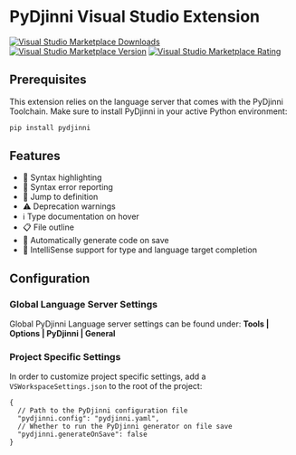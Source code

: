 # PyDjinni Visual Studio Extension

[![Visual Studio Marketplace Downloads](https://img.shields.io/visual-studio-marketplace/d/PyDjinni.PyDjinni)](https://marketplace.visualstudio.com/items?itemName=PyDjinni.PyDjinni)
[![Visual Studio Marketplace Version](https://img.shields.io/visual-studio-marketplace/v/PyDjinni.PyDjinni)](https://marketplace.visualstudio.com/items?itemName=PyDjinni.PyDjinni)
[![Visual Studio Marketplace Rating](https://img.shields.io/visual-studio-marketplace/r/PyDjinni.PyDjinni)](https://marketplace.visualstudio.com/items?itemName=PyDjinni.PyDjinni&ssr=false#review-details)


## Prerequisites

This extension relies on the language server that comes with the PyDjinni Toolchain.
Make sure to install PyDjinni in your active Python environment:

```sh
pip install pydjinni
```

## Features

* 🌈 Syntax highlighting
* 🔎 Syntax error reporting
* 🎯 Jump to definition
* ⚠️ Deprecation warnings
* ℹ️ Type documentation on hover
* 📋 File outline
* 💾 Automatically generate code on save
* 🤖 IntelliSense support for type and language target completion

## Configuration

### Global Language Server Settings

Global PyDjinni Language server settings can be found under: **Tools | Options | PyDjinni | General**

### Project Specific Settings

In order to customize project specific settings, add a `VSWorkspaceSettings.json` to the root of the project:

```jsonc
{
  // Path to the PyDjinni configuration file
  "pydjinni.config": "pydjinni.yaml",
  // Whether to run the PyDjinni generator on file save
  "pydjinni.generateOnSave": false
}
```

